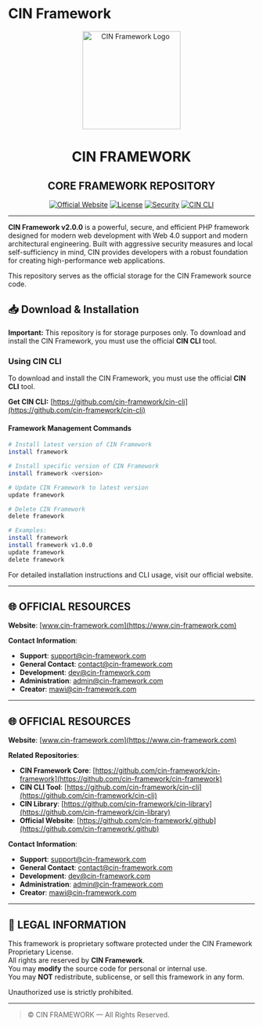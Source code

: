 # **CIN Framework**

<div align="center">
  <img src="https://cin-framework.github.io/.github/assets/img/CIN.svg" alt="CIN Framework Logo" width="200" height="200">
</div>

<h1 align="center">CIN FRAMEWORK</h1>
<h2 align="center">CORE FRAMEWORK REPOSITORY</h2>

<div align="center">

[![Official Website](https://img.shields.io/badge/Official_Website-www.cin--framework.com-dc2626?style=for-the-badge)](https://www.cin-framework.com)
[![License](https://img.shields.io/badge/License-Proprietary-red?style=for-the-badge)](LICENSE)
[![Security](https://img.shields.io/badge/Security-View_Policy-orange?style=for-the-badge)](SECURITY.md)
[![CIN CLI](https://img.shields.io/badge/CIN_CLI-Download-blue?style=for-the-badge)](https://github.com/cin-framework/cin-cli)

</div>

---

**CIN Framework v2.0.0** is a powerful, secure, and efficient PHP framework designed for modern web development with Web 4.0 support and modern architectural engineering. Built with aggressive security measures and local self-sufficiency in mind, CIN provides developers with a robust foundation for creating high-performance web applications.

This repository serves as the official storage for the CIN Framework source code.

## 📥 Download & Installation

**Important:** This repository is for storage purposes only. To download and install the CIN Framework, you must use the official **CIN CLI** tool.

### Using CIN CLI

To download and install the CIN Framework, you must use the official **CIN CLI** tool.

**Get CIN CLI:** [https://github.com/cin-framework/cin-cli](https://github.com/cin-framework/cin-cli)

#### Framework Management Commands
```bash
# Install latest version of CIN Framework
install framework

# Install specific version of CIN Framework
install framework <version>

# Update CIN Framework to latest version
update framework

# Delete CIN Framework
delete framework

# Examples:
install framework
install framework v1.0.0
update framework
delete framework
```

For detailed installation instructions and CLI usage, visit our official website.

---

## 🌐 OFFICIAL RESOURCES

**Website**: [www.cin-framework.com](https://www.cin-framework.com)

**Contact Information**:
- **Support**: support@cin-framework.com
- **General Contact**: contact@cin-framework.com
- **Development**: dev@cin-framework.com
- **Administration**: admin@cin-framework.com
- **Creator**: mawi@cin-framework.com

---

## 🌐 OFFICIAL RESOURCES

**Website**: [www.cin-framework.com](https://www.cin-framework.com)

**Related Repositories**:
- **CIN Framework Core**: [https://github.com/cin-framework/cin-framework](https://github.com/cin-framework/cin-framework)
- **CIN CLI Tool**: [https://github.com/cin-framework/cin-cli](https://github.com/cin-framework/cin-cli)
- **CIN Library**: [https://github.com/cin-framework/cin-library](https://github.com/cin-framework/cin-library)
- **Official Website**: [https://github.com/cin-framework/.github](https://github.com/cin-framework/.github)

**Contact Information**:
- **Support**: support@cin-framework.com
- **General Contact**: contact@cin-framework.com
- **Development**: dev@cin-framework.com
- **Administration**: admin@cin-framework.com
- **Creator**: mawi@cin-framework.com

---

## 📜 LEGAL INFORMATION

This framework is proprietary software protected under the CIN Framework Proprietary License.  
All rights are reserved by **CIN Framework**.  
You may **modify** the source code for personal or internal use.  
You may **NOT** redistribute, sublicense, or sell this framework in any form.

Unauthorized use is strictly prohibited.

---

> © CIN FRAMEWORK — All Rights Reserved.